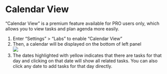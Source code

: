 # Calendar View
“Calendar View” is a premium feature available for PRO users only, which allows you to view tasks and plan agenda more easily.
1.	Enter “Settings” > “Labs” to enable “Calendar View”
2.	Then, a calendar will be displayed on the bottom of left panel <br>
        ![](/images/image027.png)<br>
3. The dates highlighted with yellow indicates that there are tasks for that day and clicking on that date will show all related tasks. You can also click any date to add tasks for that day directly.

